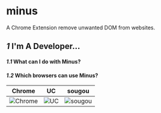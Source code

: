 # minus
A Chrome Extension remove unwanted DOM from websites. 
## ***1*** I'm A Developer...
#### *1.1* What can I do with Minus? 
#### *1.2* Which browsers can use Minus?
Chrome|UC|sougou
----|----|----
![Chrome](https://github.com/alrra/browser-logos/blob/master/chrome/chrome_32x32.png)|![UC](https://github.com/alrra/browser-logos/blob/master/uc/uc_32x32.png)|![sougou](https://github.com/alrra/browser-logos/blob/master/sogou-mobile/sogou-mobile_32x32.png)
